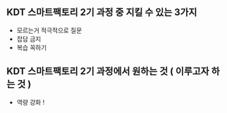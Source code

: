 ## KDT 스마트팩토리 2기 과정 중 지킬 수 있는 3가지
- 모르는거 적극적으로 질문
- 잡담 금지
- 복습 꼭하기

## KDT 스마트팩토리 2기 과정에서 원하는 것 ( 이루고자 하는 것 )
- 역량 강화 !